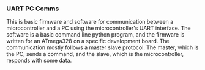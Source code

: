 <h3> UART PC Comms </h3>
This is basic firmware and software for communication between a microcontroller and a PC using the microcontroller's UART interface.
The software is a basic command line python program, and the firmware is written for an ATmega328 on a specific development board. 
The communication mostly follows a master slave protocol. The master, which is the PC, sends a command, and the slave, which is the 
microcontroller, responds with some data.